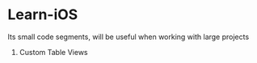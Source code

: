 # Learn-iOS
Its small code segments, will be useful when working with large projects 
1. Custom Table Views 
